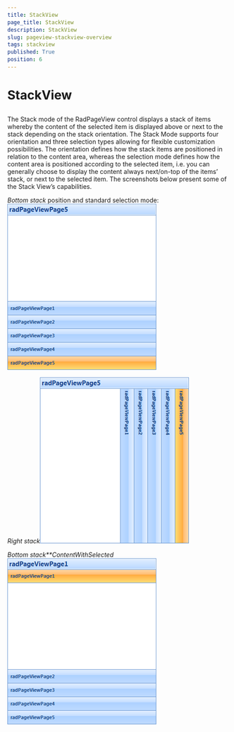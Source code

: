 ```yaml
---
title: StackView
page_title: StackView
description: StackView
slug: pageview-stackview-overview
tags: stackview
published: True
position: 6
---
```


# StackView



## 

The Stack mode of the RadPageView control displays a stack of items whereby the content of the selected item is displayed above or next to the stack depending on the stack orientation. The Stack Mode supports four orientation and three selection types allowing for flexible customization possibilities. The orientation defines how the stack items are positioned in relation to the content area, whereas the selection mode defines how the content area is positioned according to the selected item, i.e. you can generally choose to display the content always next/on-top of the items’ stack, or next to the selected item. The screenshots below present some of the Stack View’s capabilities.

*Bottom stack* position and standard selection mode:![](images/pageview-stackview-overview001.png)

*Right stack*![](images/pageview-stackview-overview002.png)

*Bottom stack**ContentWithSelected*![](images/pageview-stackview-overview003.png)
